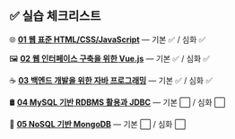 ## ✅ 실습 체크리스트

🌐 [**01 웹 표준 HTML/CSS/JavaScript**](./html,css) — 기본 ✅ / 심화 ✅

🖼️ [**02 웹 인터페이스 구축을 위한 Vue.js**](./vue) — 기본 ✅ / 심화 ✅

☕ [**03 백엔드 개발을 위한 자바 프로그래밍**](./java) — 기본 ✅ / 심화 ✅

🛢️ [**04 MySQL 기반 RDBMS 활용과 JDBC**](./db) — 기본 ⬜ / 심화 ⬜

🍃 [**05 NoSQL 기반 MongoDB**](./db) — 기본 ⬜ / 심화 ⬜

